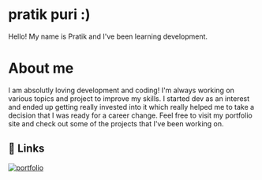 # pratik puri :)

Hello! My name is Pratik and I've been learning development.

# About me 
I am absolutly loving development and coding! I'm always working on various topics and project to improve my skills. I started dev as an interest and ended up getting really invested into it which really helped me to take a decision that I was ready for a career change. Feel free to visit my portfolio site and check out some of the projects that I've been working on.


## 🔗 Links
[![portfolio](https://img.shields.io/badge/my_portfolio-000?style=for-the-badge&logo=ko-fi&logoColor=white)](https://pratikpr8.github.io/portfolio-new/)

